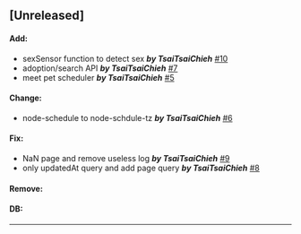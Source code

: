 ## [Unreleased]
#### Add:
-  sexSensor function to detect sex ***by TsaiTsaiChieh*** [#10](https://github.com/TsaiTsaiChieh/Love-Never-Stray/pull/10)
-  adoption/search API ***by TsaiTsaiChieh*** [#7](https://github.com/TsaiTsaiChieh/Love-Never-Stray/pull/7)
-  meet pet scheduler ***by TsaiTsaiChieh*** [#5](https://github.com/TsaiTsaiChieh/Love-Never-Stray/pull/5)
#### Change: 
-  node-schedule to node-schdule-tz ***by TsaiTsaiChieh*** [#6](https://github.com/TsaiTsaiChieh/Love-Never-Stray/pull/6)
#### Fix:
-  NaN page and remove useless log ***by TsaiTsaiChieh*** [#9](https://github.com/TsaiTsaiChieh/Love-Never-Stray/pull/9)
-  only updatedAt query and add page query ***by TsaiTsaiChieh*** [#8](https://github.com/TsaiTsaiChieh/Love-Never-Stray/pull/8)
#### Remove:
#### DB:
***
<!-- ## [Unreleased]
#### Add:
#### Change: 
#### Fix:
#### Remove:
#### DB: -->